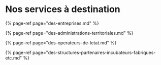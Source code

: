 # Nos services à destination

{% page-ref page="des-entreprises.md" %}

{% page-ref page="des-administrations-territoriales.md" %}

{% page-ref page="des-operateurs-de-letat.md" %}

{% page-ref page="des-structures-partenaires-incubateurs-fabriques-etc.md" %}



